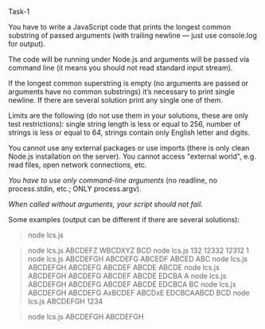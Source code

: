 Task-1

You have to write a JavaScript code that prints the longest common substring of passed arguments (with trailing newline — just use console.log for output).

The code will be running under Node.js and arguments will be passed via command line (it means you should not read standard input stream).

If the longest common superstring is empty (no arguments are passed or arguments have no common substrings) it’s necessary to print single newline. If there are several solution print any single one of them.

Limits are the following (do not use them in your solutions, these are only test restrictions): single string length is less or equal to 256, number of strings is less or equal to 64, strings contain only English letter and digits.

You cannot use any external packages or use imports (there is only clean Node.js installation on the server). You cannot access "external world", e.g. read files, open network connections, etc.

_You have to use only command-line arguments_ (no readline, no process.stdin, etc.; ONLY process.argv).

_When called without arguments, your script should not fail._

Some examples (output can be different if there are several solutions):

> node lcs.js

> node lcs.js ABCDEFZ WBCDXYZ
> BCD
> node lcs.js 132 12332 12312
> 1
> node lcs.js ABCDEFGH ABCDEFG ABCEDF ABCED
> ABC
> node lcs.js ABCDEFGH ABCDEFG ABCDEF ABCDE
> ABCDE
> node lcs.js ABCDEFGH ABCDEFG ABCDEF ABCDE EDCBA
> A
> node lcs.js ABCDEFGH ABCDEFG ABCDEF ABCDE EDCBCA
> BC
> node lcs.js ABCDEFGH ABCDEFG AxBCDEF ABCDxE EDCBCAABCD
> BCD
> node lcs.js ABCDEFGH 1234

> node lcs.js ABCDEFGH
> ABCDEFGH
